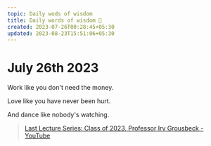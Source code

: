 ```yaml
---
topic: Daily wods of wisdom
title: Daily words of wisdom 🧙
created: 2023-07-26T00:28:45+05:30
updated: 2023-08-23T15:51:06+05:30
---
```


# July 26th 2023

Work like you don't need the money.

Love like you have never been hurt.

And dance like nobody's watching.

> [Last Lecture Series: Class of 2023, Professor Irv Grousbeck - YouTube](https://youtu.be/XoUfV1mgwk0?t=194)

